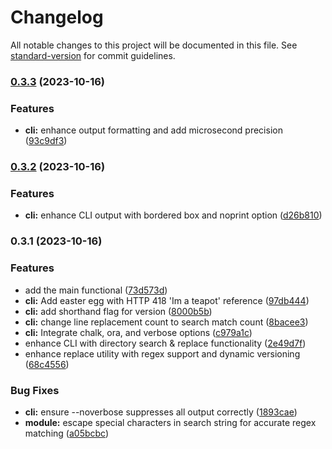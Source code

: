 # Changelog

All notable changes to this project will be documented in this file. See [standard-version](https://github.com/conventional-changelog/standard-version) for commit guidelines.

### [0.3.3](https://github.com/teplostanski/nreplacer/compare/v0.3.2...v0.3.3) (2023-10-16)


### Features

* **cli:** enhance output formatting and add microsecond precision ([93c9df3](https://github.com/teplostanski/nreplacer/commit/93c9df3f2a1748fa6ea450ffe4f218cd2fb1ef7c))

### [0.3.2](https://github.com/teplostanski/nreplacer/compare/v0.3.1...v0.3.2) (2023-10-16)


### Features

* **cli:** enhance CLI output with bordered box and noprint option ([d26b810](https://github.com/teplostanski/nreplacer/commit/d26b810dc159473c32a82f9008341bf33f7f837e))

### 0.3.1 (2023-10-16)


### Features

* add the main functional ([73d573d](https://github.com/teplostanski/nreplacer/commit/73d573d7ee8570ed2e72c3e1e435354aeceda908))
* **cli:** Add easter egg with HTTP 418 'Im a teapot' reference ([97db444](https://github.com/teplostanski/nreplacer/commit/97db44401a8d27688d31545ad6a24d3b10f20a12))
* **cli:** add shorthand flag for version ([8000b5b](https://github.com/teplostanski/nreplacer/commit/8000b5b620e852b2c8cf73792164f7a7edba2b19))
* **cli:** change line replacement count to search match count ([8bacee3](https://github.com/teplostanski/nreplacer/commit/8bacee360f53eea7e32653fb288fb233b3b57d74))
* **cli:** Integrate chalk, ora, and verbose options ([c979a1c](https://github.com/teplostanski/nreplacer/commit/c979a1c04ccfbbde1dd16c9ed2690d061b072f64))
* enhance CLI with directory search & replace functionality ([2e49d7f](https://github.com/teplostanski/nreplacer/commit/2e49d7ff9cde0b42d3d778104ea19cea93f44ed8))
* enhance replace utility with regex support and dynamic versioning ([68c4556](https://github.com/teplostanski/nreplacer/commit/68c45568bf9bf99177aedf4ddd221e487e7431cc))


### Bug Fixes

* **cli:** ensure --noverbose suppresses all output correctly ([1893cae](https://github.com/teplostanski/nreplacer/commit/1893caef06802785849fb0190036d453e4a866a7))
* **module:** escape special characters in search string for accurate regex matching ([a05bcbc](https://github.com/teplostanski/nreplacer/commit/a05bcbc3b13b3c25d9d1eadb7eb12215f03fbcdb))
